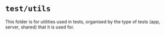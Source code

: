 # `test/utils`

This folder is for utilities used in tests, organised by the type of tests (app, server, shared) that it is used for.
